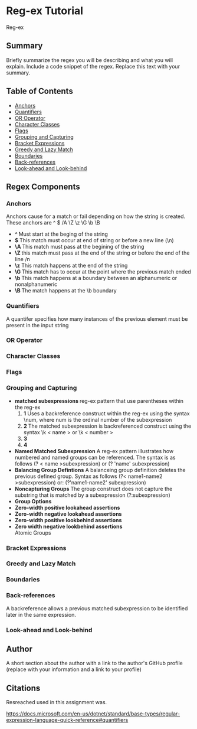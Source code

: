 # Reg-ex Tutorial 
Reg-ex


## Summary

Briefly summarize the regex you will be describing and what you will explain. Include a code snippet of the regex. Replace this text with your summary.

## Table of Contents

- [Anchors](#anchors)
- [Quantifiers](#quantifiers)
- [OR Operator](#or-operator)
- [Character Classes](#character-classes)
- [Flags](#flags)
- [Grouping and Capturing](#grouping-and-capturing)
- [Bracket Expressions](#bracket-expressions)
- [Greedy and Lazy Match](#greedy-and-lazy-match)
- [Boundaries](#boundaries)
- [Back-references](#back-references)
- [Look-ahead and Look-behind](#look-ahead-and-look-behind)

## Regex Components

### Anchors
Anchors cause for a match or fail depending on how the string is created.  These anchors are  ^ $ /A \Z \z \G \b \B 
<ul> 
<li> <b> ^ </b>Must start at the beging of the string </li>
<li> <b> $ </b> This match must occur at end of string or before a new line (\n)</li>
<li> <b>\A </b> This match must pass at the begining of the string </li>
<li> <b>\Z </b>this match must pass at the end of the string or before the end of the line /n</li>
<li>  <b> \z</b> This match happens at the end of the string </li>
<li> <b> \G </b> This match has to occur at the point where the previous match ended </li>
<li> <b> \b </b> This match happens at a boundary between an alphanumeric or nonalphanumeric </li>
<li> <b> \B </b> The match happens at the \b boundary</li>
</ul>

### Quantifiers
A quantifer specifies how many instances of the previous element must be present in the input string
### OR Operator

### Character Classes

### Flags

### Grouping and Capturing
<ul>
<li> <b>matched subexpressions </b> reg-ex pattern that use parentheses within the reg-ex <ol><li> <b> 1</b> Uses a backreference construct within the reg-ex using the syntax \num, where num is the ordinal number of the subexpression</li>
<li> <b> 2 </b> The matched subexpression is backreferenced construct using the syntax \k < name > or \k < number > </li>
<li> <b> 3 </b> </li>
<li> <b>4  </b> </li></ol> </li>
<li> <b> Named Matched Subexpression</b> A reg-ex pattern illustrates how numbered and named groups can be referenced. The syntax is as follows (? < name >subexpression) or (? 'name' subexpression) </li>
<li> <b> Balancing Group Defintions</b> A balanceing group definition deletes the previous defined group.  Syntax as follows (?< name1-name2 >subexpression)
or:
(?'name1-name2' subexpression) </li>
<li> <b>Noncapturing Groups </b> The group construct does not capture the substring that is matched by a subexpression (?:subexpression)  </li>
<li> <b> Group Options</b></li>
<li> <b> Zero-width positive lookahead assertions</b></li>
<li> <b> Zero-width negative lookahead assertions </b></li>
<li> <b> Zero-width positive lookbehind assertions </b></li>
<li> <b> Zero width negative lookbehind assertions</b></li>
Atomic Groups 
</ul>

### Bracket Expressions

### Greedy and Lazy Match

### Boundaries

### Back-references
A backreference allows a previous matched subexpression to be identified later in the same expression. 
### Look-ahead and Look-behind

## Author

A short section about the author with a link to the author's GitHub profile (replace with your information and a link to your profile)

## Citations 
Resreached used in this assignment was. 

https://docs.microsoft.com/en-us/dotnet/standard/base-types/regular-expression-language-quick-reference#quantifiers